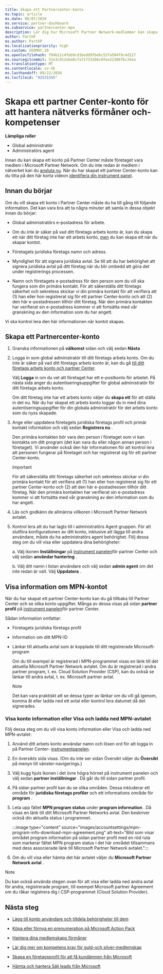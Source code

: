 ```yaml
---
title: Skapa ett Partnercenter-konto
ms.topic: article
ms.date: 08/07/2020
ms.service: partner-dashboard
ms.subservice: partnercenter-mpn
description: Lär dig hur Microsoft Partner Network-medlemmar kan skapa ett partner Center-konto för att hantera sina nätverks förmåner och-kompetenser.
author: ParthP
ms.author: ParthP
ms.localizationpriority: high
ms.custom: SEOMAY.20
ms.openlocfilehash: f94b11c4feb9cd1bedd97bebc537a504f9c4d127
ms.sourcegitcommit: 51e3c912eba8cfa72733206c0fee22386fbc34aa
ms.translationtype: MT
ms.contentlocale: sv-SE
ms.lasthandoff: 09/22/2020
ms.locfileid: "92531545"
---
```

# <a name="create-a-partner-center-account-to-manage-network-benefits-and-competencies"></a>Skapa ett partner Center-konto för att hantera nätverks förmåner och-kompetenser

**Lämpliga roller**

- Global administratör
- Administratörs agent

Innan du kan skapa ett konto på Partner Center måste företaget vara medlem i Microsoft Partner Network. Om du inte redan är medlem i nätverket kan du [ansluta nu](https://partner.microsoft.com/commercial#). När du har skapat ett partner Center-konto kan du titta på den här korta videon [identifiera din instrument panel](https://vimeo.com/290338211).

## <a name="before-you-begin"></a>Innan du börjar

Om du vill skapa ett konto i Partner Center måste du ha till gång till följande information. Det kan vara bra att ta några minuter att samla in dessa objekt innan du börjar:

-   Global administratörs e-postadress för arbete.

-   Om du inte är säker på vad ditt företags arbets konto är, kan du skapa ett när ditt företag inte har ett arbets konto, [men](azure-active-directory-tenants-and-partner-center.md) du kan skapa ett när du skapar kontot. 

-   Företagets juridiska företags namn och adress.  

-   Myndighet för att signera juridiska avtal. Se till att du har behörighet att signera juridiska avtal på ditt företag när du blir ombedd att göra det under registrerings processen.

-   Namn och företagets e-postadress för den person som du vill ska fungera som din primära kontakt. För att säkerställa ditt företags säkerhet och sekretess skickar vi din primära kontakt för att verifiera att (1) han eller hon registrerat sig för ett partner Center-konto och att (2) den här e-postadressen tillhör ditt företag. När den primära kontakten har verifierat sin e-postadress kommer vi att fortsätta med vår granskning av den information som du har angett.

Vi ska kontrol lera den här informationen när kontot skapas. 
 
## <a name="create-a-partner-center-account"></a>Skapa ett Partnercenter-konto

1.  Granska informationen på **välkomst** sidan och välj sedan **Nästa** .

2.  Logga in som global administratör till ditt företags arbets konto. Om du inte är säker på vad ditt företags arbets konto är, kan du gå [till ditt företags arbets konto och partner Center](azure-active-directory-tenants-and-partner-center.md).

    Välj **Logga** in om du vet att företaget har ett e-postkonto för arbetet. På nästa sida anger du autentiseringsuppgifter för global administratör för ditt företags arbets konto. 

    Om ditt företag inte har ett arbets konto väljer du **skapa ett** för att ställa in det nu. När du har skapat ett arbets konto loggar du in med dina autentiseringsuppgifter för din globala administratör för det arbets konto som du nyss skapade.

3.  Ange eller uppdatera företagets juridiska företags profil och primär kontakt information och välj sedan **Registrera nu** . 

    Den primära kontakten bör vara den person i företaget som vi kan kontakta om ditt program (det kan vara du eller någon annan person i företaget). Vi använder också den här informationen för att kontrol lera att personen fungerar på företaget och har registrerat sig för ett partner Center-konto.

    > [!IMPORTANT]  
    > För att säkerställa ditt företags säkerhet och sekretess skickar vi din primära kontakt för att verifiera att (1) han eller hon registrerat sig för ett partner Center-konto och (2) att den här e-postadressen tillhör ditt företag. När den primära kontakten har verifierat sin e-postadress kommer vi att fortsätta med vår granskning av den information som du har angett.

4.  Läs och godkänn de allmänna villkoren i Microsoft Partner Network avtalet. 

5.  Kontrol lera att du har lagts till i administratörs Agent gruppen. För att slutföra konfigurationen av ditt konto, inklusive att lägga till andra användare, måste du ha administratörs agent behörighet. Följ dessa steg om du vill visa eller uppdatera dina behörigheter:

    a. Välj ikonen **Inställningar** på [instrument panelen](https://partner.microsoft.com/dashboard/home**)för partner Center och välj sedan **användar hantering** .  

    b. Välj ditt namn i listan användare och välj sedan **admin agent** om det inte redan är valt. Välj **Uppdatera** .  

## <a name="view-mpn-account-details"></a>Visa information om MPN-kontot

När du har skapat ett partner Center-konto kan du gå tillbaka till Partner Center och se olika konto uppgifter. Många av dessa visas på sidan **partner profil** på [instrument panelen](https://partner.microsoft.com/dashboard)för partner Center.

Sådan information omfattar:

- Företagets juridiska företags profil

- Information om ditt MPN-ID

- Länkar till aktuella avtal som är kopplade till ditt registrerade Microsoft-program

  Om du till exempel är registrerad i MPN-programmet visas en länk till det aktuella Microsoft Partner Network avtalet. Om du är registrerad i andra partner program, t. ex. Cloud Solution Provider (CSP), kan du också se länkar till andra avtal, t. ex. Microsoft partner avtal. 

  > [!NOTE]
  > Det kan vara praktiskt att se dessa typer av länkar om du vill gå igenom, komma åt eller ladda ned ett avtal eller kontrol lera datumet då det signerades.

### <a name="how-to-view-account-details-or-view-and-download-the-mpn-agreement"></a>Visa konto information eller Visa och ladda ned MPN-avtalet

Följ dessa steg om du vill visa konto information eller Visa och ladda ned MPN-avtalet:

1. Använd ditt arbets konto användar namn och lösen ord för att logga in på Partner Center- [instrumentpanelen](https://partner.microsoft.com/dashboard).

2. En översikts sida visas. (Om du inte ser sidan Översikt väljer du **Översikt** på menyn till vänster-navigerings.)

3. Välj kugg hjuls ikonen i det övre högra hörnet på instrument panelen och välj sedan **partner inställningar** . Då går du till sidan partner profil.

4. På sidan partner profil kan du se olika områden. Dessa inkluderar ett område för **juridiska företags profiler** och ett informations område för **program** .

5. Leta upp fältet **MPN program status** under **program information** . Då visas en länk till ditt Microsoft Partner Networks avtal. Den beskriver också din aktuella status i programmet.


   :::image type="content" source="images/accountsettings/mpn-program-info-download-mpn-agreement.png" alt-text="Bild som visar området program information på sidan partner profil med en röd ruta som markerar fältet MPN program status i det här området tillsammans med dess associerade länk till Microsoft Partner Network avtalet.":::

6. Om du vill visa eller hämta det här avtalet väljer du **Microsoft Partner Network avtal** .  

> [!NOTE]
> Du kan också använda stegen ovan för att visa eller ladda ned andra avtal för andra, registrerade program, till exempel Microsoft partner Agreement om du råkar registrera dig i CSP-programmet (Cloud Solution Provider).

## <a name="next-steps"></a>Nästa steg

-   [Lägg till konto användare och tilldela behörigheter till dem](create-user-accounts-and-set-permissions.md)

-   [Köpa eller förnya en prenumeration på Microsoft Action Pack](mpn-get-action-pack.md)

-   [Hantera dina medlemskaps förmåner](manage-your-partner-network-benefits.md)

-   [Lär dig mer om kompetens krav för guld-och silver-medlemskap](https://partner.microsoft.com/membership/competencies)

-   [Skapa en företagsprofil för att få kundämnen från Microsoft](create-a-marketing-profile.md)

-   [Hämta och hantera Sälj leads från Microsoft](manage-leads.md)
